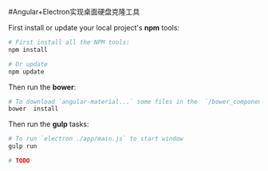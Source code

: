 #Angular+Electron实现桌面硬盘克隆工具

First install or update your local project's **npm** tools:

```bash
# First install all the NPM tools:
npm install

# Or update
npm update
```
Then run the **bower**:

```bash
# To download `angular-material...` some files in the  `/bower_components` directory
bower  install
```
Then run the **gulp** tasks:

```bash
# To run `electron ./app/main.js` to start window
gulp run

# TODO
